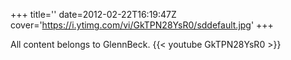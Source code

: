 +++
title=''
date=2012-02-22T16:19:47Z
cover='https://i.ytimg.com/vi/GkTPN28YsR0/sddefault.jpg'
+++

All content belongs to GlennBeck.
{{< youtube GkTPN28YsR0 >}}
